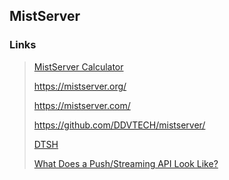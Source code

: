 ## MistServer

### Links

> [MistServer Calculator](https://news.mistserver.org/news/85/What+hardware+do+I+need+to+run+MistServer%3F)
> 
> https://mistserver.org/
> 
> https://mistserver.com/
> 
> https://github.com/DDVTECH/mistserver/
>
> [DTSH](https://news.mistserver.org/news/76/DTSC%3A+MistServer%27s+internal+media+format)
> 
> [What Does a Push/Streaming API Look Like?](https://www.programmableweb.com/news/what-does-pushstreaming-api-look/research/2018/05/24#:~:text=Push%2FStreaming%20APIs%20are%20event,that's%20waiting%20for%20such%20updates.)
